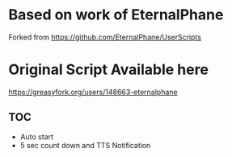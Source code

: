 # Based on work of EternalPhane
Forked from https://github.com/EternalPhane/UserScripts
# Original Script Available here
https://greasyfork.org/users/148663-eternalphane

## TOC
- Auto start
- 5 sec count down and TTS Notification